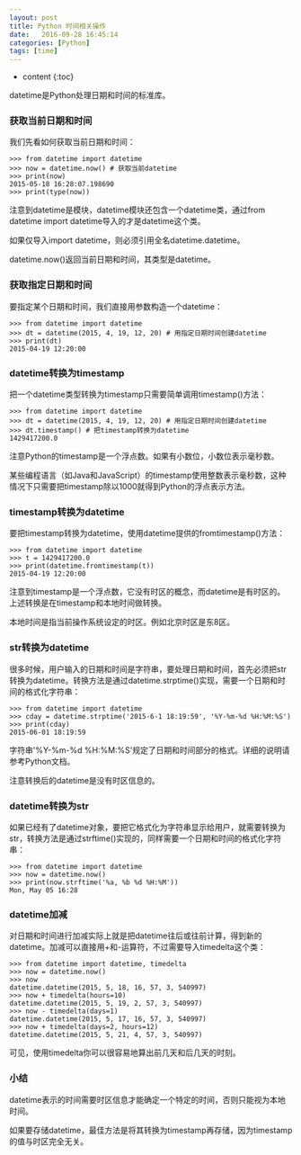 ```yaml
---
layout: post
title: Python 时间相关操作
date:   2016-09-28 16:45:14
categories: [Python]
tags: [time]
---
```


* content
{:toc}

datetime是Python处理日期和时间的标准库。   

### 获取当前日期和时间

我们先看如何获取当前日期和时间：   

	>>> from datetime import datetime
	>>> now = datetime.now() # 获取当前datetime
	>>> print(now)
	2015-05-18 16:28:07.198690
	>>> print(type(now))
	

注意到datetime是模块，datetime模块还包含一个datetime类，通过from datetime import datetime导入的才是datetime这个类。   

如果仅导入import datetime，则必须引用全名datetime.datetime。   

datetime.now()返回当前日期和时间，其类型是datetime。   

### 获取指定日期和时间

要指定某个日期和时间，我们直接用参数构造一个datetime：   

	>>> from datetime import datetime
	>>> dt = datetime(2015, 4, 19, 12, 20) # 用指定日期时间创建datetime
	>>> print(dt)
	2015-04-19 12:20:00
	
### datetime转换为timestamp

把一个datetime类型转换为timestamp只需要简单调用timestamp()方法：   

	>>> from datetime import datetime
	>>> dt = datetime(2015, 4, 19, 12, 20) # 用指定日期时间创建datetime
	>>> dt.timestamp() # 把timestamp转换为datetime
	1429417200.0
	
注意Python的timestamp是一个浮点数。如果有小数位，小数位表示毫秒数。   

某些编程语言（如Java和JavaScript）的timestamp使用整数表示毫秒数，这种情况下只需要把timestamp除以1000就得到Python的浮点表示方法。   

### timestamp转换为datetime

要把timestamp转换为datetime，使用datetime提供的fromtimestamp()方法：   

	>>> from datetime import datetime
	>>> t = 1429417200.0
	>>> print(datetime.fromtimestamp(t))
	2015-04-19 12:20:00
	
注意到timestamp是一个浮点数，它没有时区的概念，而datetime是有时区的。上述转换是在timestamp和本地时间做转换。   

本地时间是指当前操作系统设定的时区。例如北京时区是东8区。   

### str转换为datetime

很多时候，用户输入的日期和时间是字符串，要处理日期和时间，首先必须把str转换为datetime。转换方法是通过datetime.strptime()实现，需要一个日期和时间的格式化字符串：   

	>>> from datetime import datetime
	>>> cday = datetime.strptime('2015-6-1 18:19:59', '%Y-%m-%d %H:%M:%S')
	>>> print(cday)
	2015-06-01 18:19:59
	
字符串'%Y-%m-%d %H:%M:%S'规定了日期和时间部分的格式。详细的说明请参考Python文档。   

注意转换后的datetime是没有时区信息的。   

### datetime转换为str

如果已经有了datetime对象，要把它格式化为字符串显示给用户，就需要转换为str，转换方法是通过strftime()实现的，同样需要一个日期和时间的格式化字符串：   

	>>> from datetime import datetime
	>>> now = datetime.now()
	>>> print(now.strftime('%a, %b %d %H:%M'))
	Mon, May 05 16:28
	
### datetime加减

对日期和时间进行加减实际上就是把datetime往后或往前计算，得到新的datetime。加减可以直接用+和-运算符，不过需要导入timedelta这个类：   

	>>> from datetime import datetime, timedelta
	>>> now = datetime.now()
	>>> now
	datetime.datetime(2015, 5, 18, 16, 57, 3, 540997)
	>>> now + timedelta(hours=10)
	datetime.datetime(2015, 5, 19, 2, 57, 3, 540997)
	>>> now - timedelta(days=1)
	datetime.datetime(2015, 5, 17, 16, 57, 3, 540997)
	>>> now + timedelta(days=2, hours=12)
	datetime.datetime(2015, 5, 21, 4, 57, 3, 540997)
	
可见，使用timedelta你可以很容易地算出前几天和后几天的时刻。   

### 小结

datetime表示的时间需要时区信息才能确定一个特定的时间，否则只能视为本地时间。   

如果要存储datetime，最佳方法是将其转换为timestamp再存储，因为timestamp的值与时区完全无关。